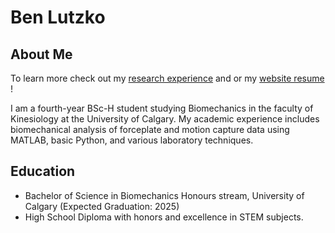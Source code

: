 # Ben Lutzko

## About Me
To learn more check out my [research experience](https://benlutzko.github.io/BenResearchWebpage/webpage.html) and or my [website resume](https://benlutzko.github.io/) !

I am a fourth-year BSc-H student studying Biomechanics in the faculty of Kinesiology at the University of Calgary. My academic experience includes biomechanical analysis of forceplate and motion capture data using MATLAB, basic Python, and various laboratory techniques.

## Education
- Bachelor of Science in Biomechanics Honours stream, University of Calgary (Expected Graduation: 2025)
- High School Diploma with honors and excellence in STEM subjects.

<!---
BenLutzko/BenLutzko is a ✨ special ✨ repository because its `README.md` (this file) appears on your GitHub profile.
You can click the Preview link to take a look at your changes.
--->
